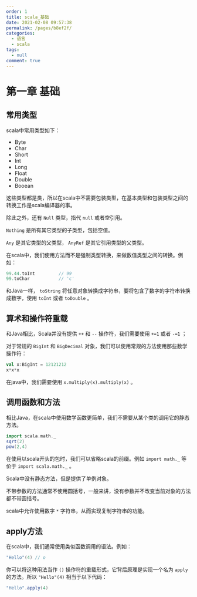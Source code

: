 ```yaml
---
order: 1
title: scala_基础
date: 2021-02-08 09:57:38
permalink: /pages/b8ef2f/
categories: 
  - 语言
  - scala
tags: 
  - null
comment: true
---
```


# 第一章 基础

## 常用类型

scala中常用类型如下：

- Byte
- Char
- Short
- Int
- Long
- Float
- Double
- Booean

这些类型都是类，所以在scala中不需要包装类型，在基本类型和包装类型之间的转换工作是scala编译器的事。

除此之外，还有 `Null` 类型，指代 `null` 或者空引用。

`Nothing` 是所有其它类型的子类型，包括空值。

`Any` 是其它类型的父类型， `AnyRef` 是其它引用类型的父类型。

在scala中，我们使用方法而不是强制类型转换，来做数值类型之间的转换。例如：

```scala
99.44.toInt         // 99
99.toChar           // 'c'
```

和Java一样， `toString` 将任意对象转换成字符串，要将包含了数字的字符串转换成数字，使用 `toInt` 或者 `toDouble` 。

## 算术和操作符重载

和Java相比，Scala并没有提供 `++` 和 `--` 操作符，我们需要使用 `+=1` 或者 `-=1` ；

对于常规的 `BigInt` 和 `BigDecimal` 对象，我们可以使用常规的方法使用那些数学操作符：

```scala
val x:BigInt = 12121212
x*x*x
```

在java中，我们需要使用 `x.multiply(x).multiply(x)` 。

## 调用函数和方法

相比Java，在scala中使用数学函数更简单，我们不需要从某个类的调用它的静态方法。

```scala
import scala.math._
sqrt(2)
pow(2,4)
```

在使用以scala开头的包时，我们可以省略scala的前缀。例如 `import math._` 等价于 `import scala.math._` 。

Scala中没有静态方法，但是提供了单例对象。

不带参数的方法通常不使用圆括号，一般来讲，没有参数并不改变当前对象的方法都不带圆括号。

scala中允许使用数字 `*` 字符串，从而实现复制字符串的功能。

## apply方法

在scala中，我们通常使用类似函数调用的语法。例如：

```scala
"Hello"(4) // o
```

你可以将这种用法当作 `()` 操作符的重载形式，它背后原理是实现一个名为 `apply` 的方法。所以 `"Hello"(4)` 相当于以下代码：

```scala
"Hello".apply(4)
```

